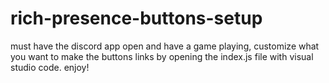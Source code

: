# rich-presence-buttons-setup
must have the discord app open and have a game playing, customize what you want to make the buttons links by opening the index.js file with visual studio code.
enjoy!
